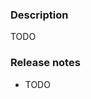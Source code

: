 ### Description
<!-- Describe your changes in detail, giving as much context as possible to the reviewers -->
TODO


### Release notes
- TODO
